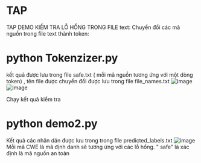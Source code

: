 # TAP
TAP
DEMO
KIỂM TRA LỖ HỔNG TRONG FILE text:
Chuyển đổi các mã nguồn trong file text thành token:
 # python Tokenzizer.py 
kết quả được lưu trong file safe.txt ( mỗi mã nguồn tương ứng với một dòng token) , tên file được chuyển đổi được lưu trong file file_names.txt
![image](https://github.com/user-attachments/assets/507e37b2-e138-4d1e-a472-a1bffc17a067)
![image](https://github.com/user-attachments/assets/6651bdf9-b129-4cb3-acae-57394e4960d8)

Chạy kết quả kiểm tra
 # python demo2.py
Kết quả các nhãn dán được lưu trong trong file predicted_labels.txt 
![image](https://github.com/user-attachments/assets/22a4acf0-0361-466e-a103-41a44182e77e)
Mỗi mã CWE là mã định danh sẽ tương ứng với các lỗ hổng. " safe" là xác định là mã nguồn an toàn





